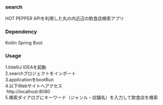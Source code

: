 ### search
HOT PEPPER APIを利用した丸の内近辺の飲食店検索アプリ

### Dependency
Kotlin
Spring Boot

### Usage
1.IntelliJ IDEAを起動  
2.searchプロジェクトをインポート  
3.applicationをbootRun  
4.以下Webサイトへアクセス  
  http://localhost:8080  
5.検索ダイアログにキーワード（ジャンル・店舗名）を入力して飲食店を検索  
